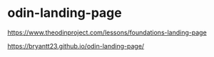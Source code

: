 # odin-landing-page

https://www.theodinproject.com/lessons/foundations-landing-page

https://bryantt23.github.io/odin-landing-page/
